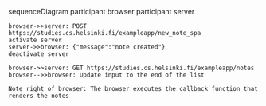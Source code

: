 sequenceDiagram
    participant browser
    participant server

    browser->>server: POST https://studies.cs.helsinki.fi/exampleapp/new_note_spa
    activate server
    server->>browser: {"message":"note created"}
    deactivate server

    browser->>server: GET https://studies.cs.helsinki.fi/exampleapp/notes
    browser-->>browser: Update input to the end of the list

    Note right of browser: The browser executes the callback function that renders the notes         